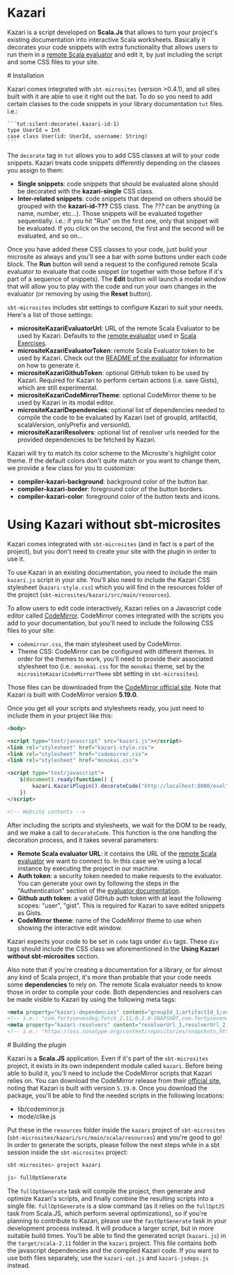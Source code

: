# Kazari

Kazari is a script developed on **Scala.Js** that allows to turn your project's existing documentation into interactive Scala worksheets. Basically it decorates your code snippets with extra functionality that allows users to run them in a [remote Scala evaluator](https://github.com/scala-exercises/evaluator) and edit it, by just including the script and some CSS files to your site.

# Installation

Kazari comes integrated with `sbt-microsites` (version >0.4.1), and all sites built with it are able to use it right out the bat. To do so you need to add certain classes to the code snippets in your library documentation `tut` files. i.e.:

    ```tut:silent:decorate(.kazari-id-1)
    type UserId = Int
    case class User(id: UserId, username: String)
    ```
The `decorate` tag in `tut` allows you to add CSS classes at will to your code snippets. Kazari treats code snippets differently depending on the classes you assign to them:

* **Single snippets**: code snippets that should be evaluated alone should be decorated with the **kazari-single** CSS class.
* **Inter-related snippets**: code snippets that depend on others should be grouped with the **kazari-id-???** CSS class. The *???* can be anything (a name, number, etc...). Those snippets will be evaluated together sequentially. i.e.: if you hit "Run" on the first one, only that snippet will be evaluated. If you click on the second, the first and the second will be evaluated, and so on...

Once you have added these CSS classes to your code, just build your microsite as always and you'll see a bar with some buttons under each code block. The **Run** button will send a request to the configured remote Scala evaluator to evaluate that code snippet (or together with those before if it's part of a sequence of snippets). The **Edit** button will launch a modal window that will allow you to play with the code and run your own changes in the evaluator (or removing by using the **Reset** button).

`sbt-microsites` includes sbt settings to configure Kazari to suit your needs. Here's a list of those settings:

* **micrositeKazariEvaluatorUrl**: URL of the remote Scala Evaluator to be used by Kazari. Defaults to the [remote evaluator](https://github.com/scala-exercises/evaluator) used in [Scala Exercises](https://github.com/scala-exercises/scala-exercises).
* **micrositeKazariEvaluatorToken**: remote Scala Evaluator token to be used by Kazari. Check out the [README of the evaluator](https://github.com/scala-exercises/evaluator) for information on how to generate it.
* **micrositeKazariGithubToken**: optional GitHub token to be used by Kazari. Required for Kazari to perform certain actions (i.e. save Gists), which are still experimental.
* **micrositeKazariCodeMirrorTheme**: optional CodeMirror theme to be used by Kazari in its modal editor.
* **micrositeKazariDependencies**: optional list of dependencies needed to compile the code to be evaluated by Kazari (set of groupId, artifactId, scalaVersion, onlyPrefix and versionId).
* **micrositeKazariResolvers**: optional list of resolver urls needed for the provided dependencies to be fetched by Kazari.

Kazari will try to match its color scheme to the Microsite's highlight color theme. If the default colors don't quite match or you want to change them, we provide a few class for you to customize:

* **compiler-kazari-background**: background color of the button bar.
* **compiler-kazari-border**: foreground color of the button borders.
* **compiler-kazari-color**: foreground color of the button texts and icons.

# Using Kazari without sbt-microsites

Kazari comes integrated with `sbt-microsites` (and in fact is a part of the project), but you don't need to create your site with the plugin in order to use it.

To use Kazari in an existing documentation, you need to include the main `kazari.js` script in your site. You'll also need to include the Kazari CSS stylesheet (`kazari-style.css`) which you will find in the resources folder of the project (`sbt-microsites/kazari/src/main/resources`).

To allow users to edit code interactively, Kazari relies on a Javascript code editor called [CodeMirror](http://codemirror.net). CodeMirror comes integrated with the scripts you add to your documentation, but you'll need to include the following CSS files to your site:

* `codemirror.css`, the main stylesheet used by CodeMirror.
* Theme CSS: CodeMirror can be configured with different themes. In order for the themes to work, you'll need to provide their associated stylesheet too (i.e.: `monokai.css` for the `monokai` theme, set by the `micrositeKazariCodeMirrorTheme` sbt setting in `sbt-microsites`).

Those files can be downloaded from the [CodeMirror official site](http://codemirror.net/doc/releases.html). Note that Kazari is built with CodeMirror version **5.19.0**.

Once you get all your scripts and stylesheets ready, you just need to include them in your project like this:

```html
<body>

<script type="text/javascript" src="kazari.js"></script>
<link rel="stylesheet" href="kazari-style.css">
<link rel="stylesheet" href="codemirror.css">
<link rel="stylesheet" href="monokai.css">

<script type="text/javascript">
	$(document).ready(function() {
		kazari.KazariPlugin().decorateCode("http://localhost:8080/eval", "remote_evaluator_auth_token", "github_auth_token", "monokai")
	})	
</script>

<!-- Website contents -->
```

After including the scripts and stylesheets, we wait for the DOM to be ready, and we make a call to `decorateCode`. This function is the one handling the decoration process, and it takes several parameters:

* **Remote Scala evaluator URL**: it contains the URL of the [remote Scala evaluator](https://github.com/scala-exercises/evaluator) we want to connect to. In this case we're using a local instance by executing the project in our machine.
* **Auth token**: a security token needed to make requests to the evaluator. You can generate your own by following the steps in the "Authentication" section of the [evaluator documentation](https://github.com/scala-exercises/evaluator).
* **Github auth token**: a valid GitHub auth token with at least the following scopes: "user", "gist". This is required for Kazari to save edited snippets as Gists.
* **CodeMirror theme**: name of the CodeMirror theme to use when showing the interactive edit window.

Kazari expects your code to be set in `code` tags under `div` tags. These `div` tags should include the CSS class we aforementioned in the **Using Kazari without sbt-microsites** section.

Also note that if you're creating a documentation for a library, or for almost any kind of Scala project, it's more than probable that your code needs some **dependencies** to rely on. The remote Scala evaluator needs to know those in order to compile your code. Both dependencies and resolvers can be made visible to Kazari by using the following meta tags:

```html
<meta property="kazari-dependencies" content="groupId_1;artifactId_1;version_1,groupId_2;artifactId_2;version_2,...">
<!-- i.e.: "com.fortysevendeg;fetch_2.11;0.3.0-SNAPSHOT,com.fortysevendeg;mvessel-android;0.1" -->
<meta property="kazari-resolvers" content="resolverUrl_1,resolverUrl_2,resolverUrl_3,...">
<!-- i.e.: "https://oss.sonatype.org/content/repositories/snapshots,https://dl.bintray.com/content/sbt/sbt-plugin-releases" -->
```

# Building the plugin

Kazari is a **Scala.JS** application. Even if it's part of the `sbt-microsites` project, it exists in its own independent module called `kazari`. Before being able to build it, you'll need to include the CodeMirror scripts that Kazari relies on. You can download the CodeMirror release from their [official site](http://codemirror.net/doc/releases.html), noting that Kazari is built with version `5.19.0`. Once you download the package, you'll be able to find the needed scripts in the following locations:

* lib/codemirror.js
* mode/clike.js

Put these in the `resources` folder inside the `kazari` project of `sbt-microsites` (`sbt-microsites/kazari/src/main/scala/resources`) and you're good to go! In order to generate the scripts, please follow the next steps while in a sbt session inside the `sbt-microsites` project:

```scala
sbt-microsites> project kazari

js> fullOptGenerate
```

The `fullOptGenerate` task will compile the project, then generate and optimize Kazari's scripts, and finally combine the resulting scripts into a single file. `fullOptGenerate` is a slow command (as it relies on the `fullOptJS` task from Scala.JS, which perform several optimizations), so if you're planning to contribute to Kazari, please use the `fastOptGenerate` task in your development process instead. It will produce a larger script, but in more suitable build times. You'll be able to find the generated script (`kazari.js`) in the `target/scala-2.11` folder in the `kazari` project. This file contains both the javascript dependencies and the compiled Kazari code. If you want to use both files separately, use the `kazari-opt.js` and `kazari-jsdeps.js` instead.